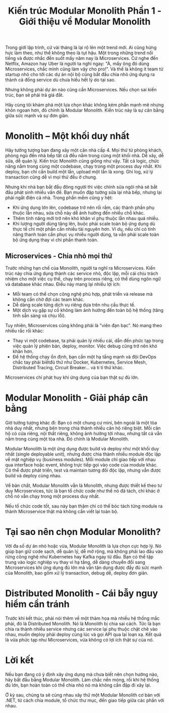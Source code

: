 ﻿---
url: [/post/kien-truc-modular-monolith-phan-1]
title: "Kiến trúc Modular Monolith Phần 1 - Giới thiệu về Modular Monolith"
$attribute: PostMetadata(Id = 1, Title = "Kiến trúc Modular Monolith Phần 1 - Giới thiệu về Modular Monolith", Category = "Truyện coding", LastModified = "11-10-2025")
$layout: BlogContentLayout
---

Trong giới lập trình, cứ vài tháng là lại rộ lên một trend mới. 
Ai cũng hừng hực làm theo, như thể không theo là tụt hậu. Một trong những trend 
nổi tiếng và được nhắc đến suốt mấy năm nay là Microservices. Cứ nghe đến Netflix, 
Amazon hay Uber là người ta nghĩ ngay: 
"À, mấy ông đó dùng Microservices, chắc mình cũng làm vậy cho pro!".
Và thế là không ít team từ startup nhỏ cho tới các dự án nội bộ cũng bắt đầu 
chia nhỏ ứng dụng ra thành cả đống service dù chưa hiểu hết lý do tại sao.

Nhưng không phải dự án nào cũng cần Microservices. 
Nếu chọn sai kiến trúc, bạn sẽ phải trả giá đắt. 

Hãy cùng tôi khám phá một lựa chọn khác không kém phần mạnh mẽ nhưng khôn ngoan hơn, 
đó chính là Modular Monolith. Kiến trúc này là sự cân bằng giữa sức mạnh và sự đơn giản.

# Monolith – Một khối duy nhất

Hãy tưởng tượng bạn đang xây một căn nhà cấp 4. Mọi thứ từ phòng khách, phòng ngủ đến 
nhà bếp tất cả đều nằm trong cùng một khối nhà. Dễ xây, dễ sửa, dễ quản lý. 
Kiến trúc Monolith cũng giống như vậy. Tất cả logic, chức năng nằm 
trong cùng một codebase, chạy trong một process duy nhất. 
Khi deploy, bạn chỉ cần build một lần, upload một lần là xong. 
Ghi log, xử lý transaction cũng dễ vì mọi thứ đều ở chung. 

Nhưng khi nhà bạn bắt đầu đông người thì việc chỉnh sửa ngôi nhà sẽ bắt đầu 
phát sinh nhiều vấn đề. Bạn muốn đập tường sửa lại nhà bếp, nhưng lại phải ngắt điện cả nhà. 
Trong phần mềm cũng y hệt:
- Khi ứng dụng lớn lên, codebase trở nên rối rắm, các thành phần phụ thuộc lẫn nhau, 
sửa chỗ này dễ ảnh hưởng đến nhiều chỗ khác.
- Thêm tính năng mới trở nên khó khăn vì phụ thuộc lẫn nhau quá nhiều. 
- Khi lượng người dùng tăng lên, buộc phải scale toàn bộ ứng dụng dù thực tế chỉ một 
phần cần nhiều tài nguyên hơn. Ví dụ, nếu chỉ có tính năng thanh toán cần phục vụ 
nhiều người dùng, ta vẫn phải scale toàn bộ ứng dụng thay vì chỉ phần thanh toán.

## Microservices - Chia nhỏ mọi thứ

Trước những hạn chế của Monolith, người ta nghĩ ra Microservices. Kiến 
trúc này chia ứng dụng thành các service nhỏ, độc lập, mỗi cái chịu trách nhiệm 
cho một việc cụ thể, chạy trên process riêng, có thể dùng ngôn ngữ và database khác nhau. 
Điều này mang lại nhiều lợi ích:
- Mỗi team có thể chọn công nghệ phù hợp, phát triển và release mà không 
cần chờ đợi các team khác.
- Dễ dàng scale từng dịch vụ riêng dựa trên nhu cầu thực tế.
- Một dịch vụ gặp sự cố không làm ảnh hưởng đến toàn bộ hệ thống (tăng tính 
sẵn sàng và chịu lỗi).

Tuy nhiên, Microservices cũng không phải là "viên đạn bạc". Nó mang theo nhiều rắc rối 
khác:
- Thay vì một codebase, ta phải quản lý nhiều cái, dẫn đến phức tạp trong việc 
quản lý phiên bản, deploy, monitor. Việc debug cũng trở nên khó khăn hơn.
- Để hệ thống chạy ổn định, bạn cần một hạ tầng mạnh và đội DevOps chắc tay 
phải biếtđủ thứ như Docker, Kubernetes, Service Mesh, Distributed Tracing, Circuit Breaker... và 
ti tỉ thứ khác.

Microservices chỉ phát huy khi ứng dụng của bạn thật sự đủ lớn.


# Modular Monolith - Giải pháp cân bằng

Giờ tưởng tượng khác đi:
Bạn có một chung cư mini, bên ngoài là một tòa nhà duy nhất, nhưng bên trong 
chia thành nhiều căn hộ riêng biệt. Mỗi căn hộ có cửa riêng, nội thất riêng, không 
ảnh hưởng tới nhau, nhưng tất cả vẫn nằm trong cùng một tòa nhà. 
Đó chính là Modular Monolith. 

Modular Monolith là một ứng dụng được build và deploy như một khối duy nhất 
(single deployable unit), nhưng được chia thành nhiều module độc lập về mặt 
nghiệp vụ (business modules). Mỗi module chỉ giao tiếp với nhau qua interface 
hoặc event, không trực tiếp gọi vào code của module khác. 
Có thể được phát triển, test và maintain tương đối độc lập, nhưng vẫn được 
build và deploy cùng nhau.

Về bản chất, Modular Monolith vẫn là Monolith, nhưng được thiết kế theo tư duy 
Microservices, tức là bạn tổ chức code như thể nó đã tách, chỉ khác ở chỗ nó 
vẫn chạy trong một process duy nhất.

Nếu tổ chức code tốt, sau này bạn thậm chí có thể bóc tách từng module ra 
thành Microservice thật mà không cần viết lại toàn bộ.

# Tại sao nên chọn Modular Monolith? 

Với đa số dự án nhỏ hoặc vừa, Modular Monolith là lựa chọn cực hợp lý.
Nó giúp bạn giữ code sạch, dễ quản lý, dễ mở rộng, mà không phải lao đầu vào 
rừng công nghệ như Kubernetes hay Kafka ngay từ đầu. Bạn có thể tập trung 
vào logic nghiệp vụ thay vì hạ tầng, dễ dàng chuyển đổi sang Microservices 
khi ứng dụng đủ lớn mà vẫn tận dụng được đầy đủ sức mạnh của Monolith, bao gồm xử lý 
transaction, debug dễ, deploy đơn giản.


# Distributed Monolith - Cái bẫy nguy hiểm cần tránh

Trước khi kết thúc, phải nói thêm về một thảm họa mà nhiều hệ thống mắc phải, đó là 
Distributed Monolith. Nó là Monolith bị chia sai cách. Tức là bạn chia ra thành 
nhiều service nhưng các service lại phụ thuộc chặt chẽ vào nhau, muốn deploy 
phải deploy cùng lúc và gọi API qua lại loạn xạ. Kết quả là vừa phức tạp như 
Microservices, vừa không có lợi ích thật sự của nó. 

# Lời kết

Nếu bạn đang có ý định xây ứng dụng mà chưa biết nên chọn hướng nào, hãy bắt đầu 
bằng Modular Monolith. Làm chắc nền móng, rồi khi hệ thống đủ lớn, bạn hoàn toàn 
có thể chia nhỏ nó mà không cần đập đi xây lại.

Ở kỳ sau, chúng ta sẽ cùng nhau xây thử một Modular Monolith cơ bản với .NET, 
từ cách chia module, tổ chức thư mục, đến giao tiếp giữa các phần với nhau. 